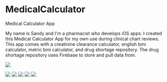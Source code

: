 # MedicalCalculator
Medical Calculator App 

My name is Sandy and I'm a pharmacist who develops iOS apps. I created this Medical Calculator App for my own use during clinical chart reviews. This app comes with a creatinine clearance calculator, english bmi calculator, metric bmi calculator, and drug shortage repository. The drug shortage repository uses Firebase to store and pull data from. 

![](http://capsus.com/screens/icon.png)

![](http://capsus.com/screens/screen1.png) 
![](http://capsus.com/screens/screen2.png) 
![](http://capsus.com/screens/screen3.png) 
![](http://capsus.com/screens/screen4.png) 
![](http://capsus.com/screens/screen5.png)
